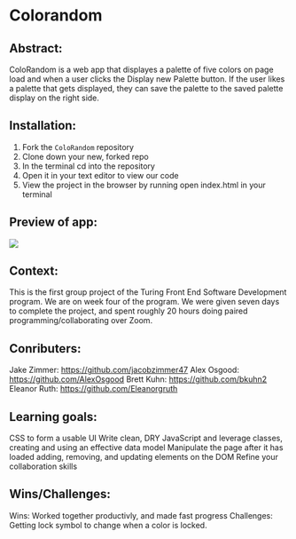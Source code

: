 # Colorandom

## Abstract:
ColoRandom is a web app that displayes a palette of five colors on page load and when a user clicks the Display new Palette button. If the user likes a palette that gets displayed, they can save the palette to the saved palette display on the right side.

## Installation:
1. Fork the `ColoRandom` repository
2. Clone down your new, forked repo
3. In the terminal cd into the repository
4. Open it in your text editor to view our code
5. View the project in the browser by running open index.html in your terminal

## Preview of app:

![](https://media.giphy.com/media/z5Xu2g6va0xqPD03sr/giphy.gif)

## Context:
This is the first group project of the Turing Front End Software Development program. We are on week four of the program. We were given seven days to complete the project, and spent roughly 20 hours doing paired programming/collaborating over Zoom.

## Conributers:
Jake Zimmer: https://github.com/jacobzimmer47
Alex Osgood: https://github.com/AlexOsgood
Brett Kuhn: https://github.com/bkuhn2
Eleanor Ruth: https://github.com/Eleanorgruth

## Learning goals:
CSS to form a usable UI Write clean, DRY JavaScript and leverage classes, creating and using an effective data model Manipulate the page after it has loaded adding, removing, and updating elements on the DOM Refine your collaboration skills

## Wins/Challenges:
Wins: Worked together productivly, and made fast progress
Challenges: Getting lock symbol to change when a color is locked. 
